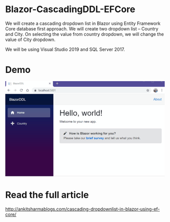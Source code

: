 # Blazor-CascadingDDL-EFCore
We will create a cascading dropdown list in Blazor using Entity Framework Core database first approach. We will create two dropdown list – Country and City. On selecting the value from country dropdown, we will change the value of City dropdown.

We will be using Visual Studio 2019 and SQL Server 2017.


# Demo

![Alt Text](https://github.com/AnkitSharma-007/Blazor-CascadingDDL-EFCore/blob/master/Output/BlazorDDL.gif)

# Read the full article

http://ankitsharmablogs.com/cascading-dropdownlist-in-blazor-using-ef-core/
